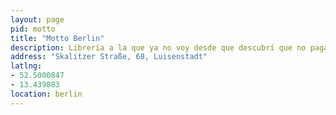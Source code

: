 ```yaml
---
layout: page
pid: motto
title: "Motto Berlin"
description: Librería a la que ya no voy desde que descubrí que no paga a sus proveedores.
address: "Skalitzer Straße, 68, Luisenstadt"
latlng:
- 52.5000847
- 13.439883
location: berlin
---
```


